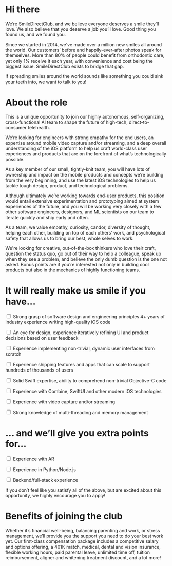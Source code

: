 # Hi there 

We’re SmileDirectClub, and we believe everyone deserves a smile they’ll love. We also believe that you deserve a job you’ll love. Good thing you found us, and we found you.

Since we started in 2014, we've made over a million new smiles all around the world. Our customers’ before and happily-ever-after photos speak for themselves. More than 80% of people could benefit from orthodontic care, yet only 1% receive it each year, with convenience and cost being the biggest issue. SmileDirectClub exists to bridge that gap.

If spreading smiles around the world sounds like something you could sink your teeth into, we want to talk to you!

# About the role

This is a unique opportunity to join our highly autonomous, self-organizing, cross-functional AI team to shape the future of high-tech, direct-to-consumer telehealth.

We’re looking for engineers with strong empathy for the end users, an expertise around mobile video capture and/or streaming, and a deep overall understanding of the iOS platform to help us craft world-class user experiences and products that are on the forefront of what’s technologically possible.

As a key member of our small, tightly-knit team, you will have lots of ownership and impact on the mobile products and concepts we’re building from the very beginning, and use the latest iOS technologies to help us tackle tough design, product, and technological problems.

Although ultimately we’re working towards end-user products, this position would entail extensive experimentation and prototyping aimed at system experiences of the future, and you will be working very closely with a few other software engineers, designers, and ML scientists on our team to iterate quickly and ship early and often.

As a team, we value empathy, curiosity, candor, diversity of thought, helping each other, building on top of each others’ work, and psychological safety that allows us to bring our best, whole selves to work.

We're looking for creative, out-of-the-box thinkers who love their craft, question the status quo, go out of their way to help a colleague, speak up when they see a problem, and believe the only dumb question is the one not asked. Bonus points are if you’re interested not only in building cool products but also in the mechanics of highly functioning teams.

# It will really make us smile if you have...


<input type="checkbox"/> Strong grasp of software design and engineering principles
4+ years of industry experience writing high-quality iOS code

<input type="checkbox"/>  An eye for design, experience iteratively refining UI and product decisions based on user feedback

<input type="checkbox"/>  Experience implementing non-trivial, dynamic user interfaces from scratch

<input type="checkbox"/>  Experience shipping features and apps that can scale to support hundreds of thousands of users

<input type="checkbox"/>  Solid Swift expertise, ability to comprehend non-trivial Objective-C code

<input type="checkbox"/>  Experience with Combine, SwiftUI and other modern iOS technologies

<input type="checkbox"/>  Experience with video capture and/or streaming

<input type="checkbox"/> Strong knowledge of multi-threading and memory management
 
# ... and we’ll give you extra points for...

<input type="checkbox"/> Experience with AR

<input type="checkbox"/> Experience in Python/Node.js

<input type="checkbox"/> Backend/full-stack experience

If you don’t feel like you satisfy all of the above, but are excited about this opportunity, we highly encourage you to apply!

# Benefits of joining the club

Whether it’s financial well-being, balancing parenting and work, or stress management, we’ll provide you the support you need to do your best work yet. Our first-class compensation package includes a competitive salary and options offering, a 401K match, medical, dental and vision insurance, flexible working hours, paid parental leave, unlimited time off, tuition reimbursement, aligner and whitening treatment discount, and a lot more!

